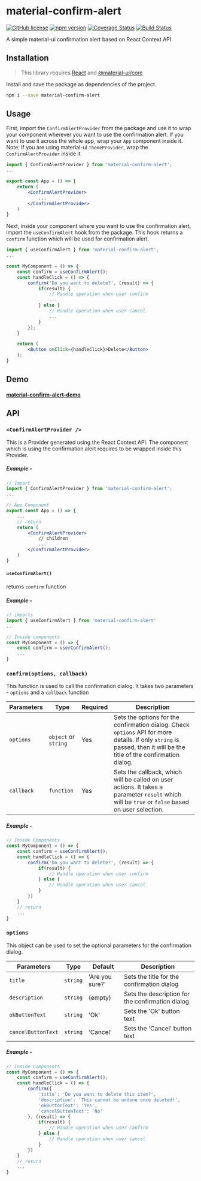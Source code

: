 # material-confirm-alert

[![GitHub license](https://img.shields.io/github/license/anaekin/material-confirm-alert)](https://github.com/anaekin/material-confirm-alert/blob/master/LICENSE) [![npm version](https://img.shields.io/npm/v/material-confirm-alert)](https://www.npmjs.com/package/material-confirm-alert) [![Coverage Status](https://coveralls.io/repos/github/anaekin/material-confirm-alert/badge.svg?branch=master)](https://coveralls.io/github/anaekin/material-confirm-alert?branch=master) [![Build Status](https://travis-ci.com/anaekin/material-confirm-alert.svg?branch=master)](https://travis-ci.com/anaekin/material-confirm-alert)

A simple material-ui confirmation alert based on React Context API.

## Installation

> This library requires [React](https://reactjs.org/) and [@material-ui/core](https://www.npmjs.com/package/@material-ui/core)

Install and save the package as dependencies of the project.

```sh
npm i --save material-confirm-alert
```

## Usage

First, import the `ConfirmAlertProvider` from the package and use it to wrap your component wherever you want to use the confirmation alert.
If you want to use it across the whole app, wrap your `App` component inside it.
Note: If you are using material-ui `ThemeProvider`, wrap the `ConfirmAlertProvider` inside it.

```jsx
import { ConfirmAlertProvider } from 'material-confirm-alert';
...

export const App = () => {
    return (
        <ConfirmAlertProvider>
            ...
        </ConfirmAlertProvider>
    )
}
```

Next, inside your component where you want to use the confirmation alert, import the `useConfirmAlert` hook from the package. This hook returns a `confirm` function which will be used for confirmation alert.

```jsx
import { useConfirmAlert } from 'material-confirm-alert';
...

const MyComponent = () => {
    const confirm = useConfirmAlert();
    const handleClick = () => {
        confirm('Do you want to delete?', (result) => {
            if(result) {
                // Handle operation when user confirm
                ...
            } else {
                // Handle operation when user cancel
                ...
            }
        });
    }

    return (
        <Button onClick={handleClick}>Delete</Button>
    );
}
```

## Demo

#### [material-confirm-alert-demo](https://codesandbox.io/s/material-confirm-alert-demo-30801?file=/src/App.js)

## API

### `<ConfirmAlertProvider />`

This is a Provider generated using the React Context API. The component which is using the confirmation alert requires to be wrapped inside this Provider.

##### Example -

```jsx
// Import
import { ConfirmAlertProvider } from 'material-confirm-alert';
...

// App Component
export const App = () => {
    ...
    // return
    return (
        <ConfirmAlertProvider>
            // children
            ...
        </ConfirmAlertProvider>
    )
}
```

#### `useConfirmAlert()`

returns `confirm` function

##### Example -

```jsx
// imports
import { useConfirmAlert } from 'material-confirm-alert'
...

// Inside components
const MyComponent = () => {
    const confirm = userConfirmAlert();
    ...
}
```

### `confirm(options, callback)`

This function is used to call the confirmation dialog. It takes two parameters - `options` and a `callback` function

| Parameters | Type                 | Required | Description                                                                                                                                                           |
| ---------- | -------------------- | -------- | --------------------------------------------------------------------------------------------------------------------------------------------------------------------- |
| `options`  | `object` or `string` | Yes      | Sets the options for the confirmation dialog. Check `options` API for more details. If only `string` is passed, then it will be the title of the confirmation dialog. |
| `callback` | `function`           | Yes      | Sets the callback, which will be called on user actions. It takes a parameter `result` which will be `true` or `false` based on user selection.                       |

##### Example -

```jsx
// Inside Components
const MyComponent = () => {
    const confirm = useConfirmAlert();
    const handleClick = () => {
        confirm('Do you want to delete?', (result) => {
            if(result) {
                // Handle operation when user confirm
            } else {
                // Handle operation when user cancel
            }
        })
    }
    // return
    ...
}
```

### `options`

This object can be used to set the optional parameters for the confirmation dialog.

| Parameters         | Type     | Default         | Description                                      |
| ------------------ | -------- | --------------- | ------------------------------------------------ |
| `title`            | `string` | 'Are you sure?' | Sets the title for the confirmation dialog       |
| `description`      | `string` | (empty)         | Sets the description for the confirmation dialog |
| `okButtonText`     | `string` | 'Ok'            | Sets the 'Ok' button text                        |
| `cancelButtonText` | `string` | 'Cancel'        | Sets the 'Cancel' button text                    |

##### Example -

```jsx
// Inside Components
const MyComponent = () => {
    const confirm = useConfirmAlert();
    const handleClick = () => {
        confirm({
            'title': 'Do you want to delete this item?',
            'description': 'This cannot be undone once deleted!',
            'okButtonText': 'Yes',
            'cancelButtonText': 'No'
        }, (result) => {
            if(result) {
                // Handle operation when user confirm
            } else {
                // Handle operation when user cancel
            }
        })
    }
    // return
    ...
}
```
